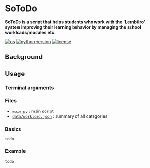# SoToDo

**SoToDo is a script that helps students who work with the 'Lernbüro' system improving their learning behavior by managing the school workloads/modules etc.**

[![os](https://img.shields.io/static/v1?label=os&message=linux&color=green)](https://ubuntubudgie.org/)
[![python version](https://img.shields.io/static/v1?label=python%20version&message=%3E=%203.7&color=green)](https://www.python.org/)
[![license](https://img.shields.io/static/v1?label=license&message=CC-BY-SA%204.0&color=blue)](https://creativecommons.org/licenses/by-sa/4.0/)

## Background

## Usage

### Terminal arguments

### Files

* [```main.py```]() : main script
* [```data/workload.json```]() : summary of all categories

### Basics

```todo```

### Example

```todo```

